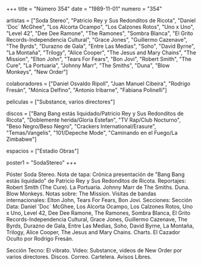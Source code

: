 +++
title = "Número 354"
date = "1989-11-01"
numero = "354"

artistas = ["Soda Stereo", "Patricio Rey y Sus Redonditos de Ricota", "Daniel 'Doc´ McGhee", "Los Alcorta Ocampo", "Los Calzones Rotos", "Uno x Uno", "Level 42", "Dee Dee Ramone", "The Ramones", "Sombra Blanca", "El Grito Records-Independencia Cultural", "Grace Jones", "Guillermo Cazenave", "The Byrds", "Durazno de Gala", "Entre Las Medias", "Soho", "David Byrne", "La Montaña", "Trilogy", "Alice Cooper", "The Jesus and Mary Chains", "The Mission", "Elton John", "Tears For Fears", "Bon Jovi", "Robert Smith", "The Cure", "La Portuaria", "Johnny Marr", "The Smiths", "Duna", "Blow Monkeys", "New Order"]

colaboradores = ["Daniel Osvaldo Ripoll", "Juan Manuel Cibeira", "Rodrigo Fresán", "Mónica Delfino", "Antonio Iribarne", "Fabiana Polinelli"]

peliculas = ["Substance, varios directores"]

discos = ["Bang Bang estás liquidado/Patricio Rey y Sus Redonditos de Ricota", "Doblemente herida/Gloria Estefan", "TV Rap/Club Nocturno", "Beso Negro/Beso Negro", "Crackers International/Erasure", "Temas/Vangelis", "101/Depeche Mode", "Caminando en el Fuego/La Zimbabwe"]

espacios = ["Estadio Obras"]

poster1 = "SodaStereo"
+++

Póster Soda Stereo. 
Nota de tapa: Crónica presentación de "Bang Bang estás liquidado" de Patricio Rey y Sus Redonditos de Ricota. 
Reportajes:
Robert Smith (The Cure). La Portuaria. Johnny Marr de The Smiths. Duna. Blow Monkeys.
Notas sobre: 
The Mission.
Visitas de bandas internacionales: Elton John, Tears For Fears, Bon Jovi. 
Secciones:
Sección Data: Daniel 'Doc´ McGhee, Los Alcorta Ocampo, Los Calzones Rotos, Uno x Uno, Level 42, Dee Dee Ramone, The Ramones, Sombra Blanca, El Grito Records-Independencia Cultural, Grace Jones, Guillermo Cazenave, The Byrds, Durazno de Gala, Entre Las Medias, Soho, David Byrne, La Montaña, Trilogy, Alice Cooper, The Jesus and Mary Chains. 
Charts.
El Cazador Oculto por Rodrigo Fresán. 

Sección Tecno: El vibrato. 
Video: Substance, videos de New Order por varios directores. 
Discos. Correo. Cartelera. Avisos Libres.
